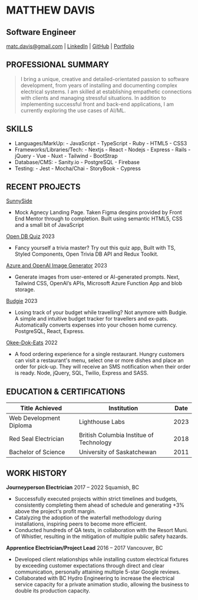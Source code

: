 # MATTHEW DAVIS
## Software Engineer
		

matc.davis@gmail.com | [LinkedIn](https://www.linkedin.com/in/matcdavis/) | [GitHub](https://github.com/TeddyGavi) | [Portfolio](https://matcdavis.dev/)


## PROFESSIONAL  SUMMARY

> I bring a unique, creative and detailed-orientated passion to software development, from years of installing and documenting complex electrical systems. I am skilled at establishing empathetic connections with clients and managing stressful situations. In addition to implementing successful front and back-end applications, I am currently exploring the use cases of AI/ML.

## SKILLS

- Languages/MarkUp: - JavaScript - TypeScript - Ruby - HTML5 - CSS3
- Frameworks/Libraries/Tech: - Nextjs - React - Nodejs - Express - Rails - jQuery - Vue - Nuxt - Tailwind - BootStrap
- Database/CMS: - Sanity.io - PostgreSQL - Firebase 
- Testing: - Jest - Mocha/Chai - StoryBook - Cypress

## RECENT PROJECTS

[<ins>SunnySide</ins>](https://teddygavi.github.io/FEM-sunnyside-landing-page/)
- Mock Agnecy Landing Page. Taken Figma desgins provided by Front End Mentor through to completion. Built using semantic HTML5, CSS and a small bit of JavaScript

[<ins>Open DB Quiz</ins>](https://quiz-ts-seven.vercel.app/)	2023
- Fancy yourself a trivia master? Try out this quiz app, Built with TS, Styled Components, Open Trivia DB API and Redux Toolkit. 

[<ins>Azure and OpenAI Image Generator</ins>](https://github.com/TeddyGavi/image-gen-azure) 2023
- Generate images from user-entered or AI-generated prompts. Next, Tailwind CSS, OpenAI’s APIs, Microsoft Azure Function App and blob storage.  

[<ins>Budgie</ins>](https://github.com/TeddyGavi/budgie) 2023
- Losing track of your budget while travelling? Not anymore with Budgie.  A simple and intuitive budget tracker for travellers and ex-pats.  Automatically converts expenses into your chosen home currency. PostgreSQL, React, Express.

[<ins>Okee-Dok-Eats</ins>](https://github.com/TeddyGavi/Okee-Dok-Eats) 2022
- A food ordering experience for a single restaurant. Hungry customers can visit a restaurant's menu, select one or more dishes and place an order for pick-up. They will receive an SMS notification when their order is ready. Node, jQuery, SQL, Twilio, Express and  SASS.

## EDUCATION  &  CERTIFICATIONS
| Title Achieved          | Institution                              |  Date  |
| ----------------------- | ---------------------------------------- | ------ |
| Web Development Diploma | Lighthouse Labs                          |	2023  |
| Red Seal Electrician    | British Columbia Institue of Technology  |  2018  |
| Bachelor of Science     | University of Saskatchewan	             |  2011  |


## WORK  HISTORY

__Journeyperson Electrician__	2017 – 2022
Squamish, BC

- Successfully executed projects within strict timelines and budgets, consistently completing them ahead of schedule and generating +3% above the project's profit margin.
- Catalyzing the adoption of the waterfall methodology during installations, inspiring peers to become more efficient.
- Conducted hundreds of QA tests, in collaboration with the Resort Muni. of Whistler, resulting in the mitigation of multiple public safety hazards. 

__Apprentice Electrician/Project Lead__	2016 – 2017
Vancouver, BC

- Developed client relationships while installing custom electrical fixtures by exceeding customer expectations through direct and clear communication, personally attaining multiple 5-star Google reviews.
- Collaborated with BC Hydro Engineering to increase the electrical service capacity for a private animation studio, allowing the business to double its production capacity.

